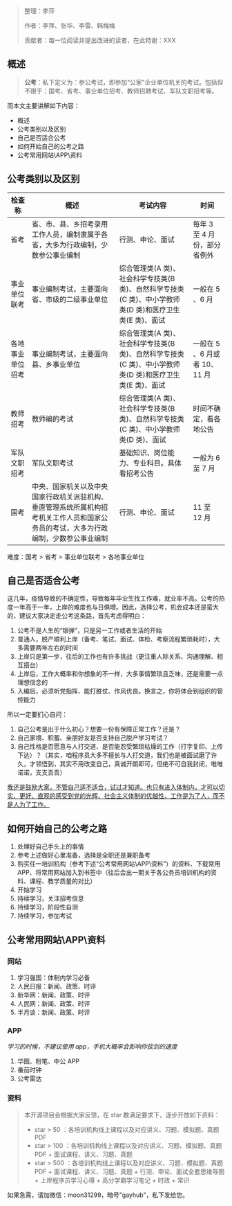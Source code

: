 > 整理：李萍
>
> 作者：李萍、张华、李雷、韩梅梅
>
> 贡献者：每一位阅读并提出改进的读者，在此特谢：XXX
>

## 概述

> **公考**：私下定义为：参公考试，即参加“公家”企业单位机关的考试。包括但不限于：国考、省考、事业单位招考、教师招聘考试、军队文职招考等。
>

而本文主要讲解如下内容：

* 概述
* 公考类别以及区别
* 自己是否适合公考
* 如何开始自己的公考之路
* 公考常用网站\APP\资料

## 公考类别以及区别

| 检查称           | 概述                                                                                                                                 | 考试内容                                                                                                 | 时间                          |
| ------------------ | -------------------------------------------------------------------------------------------------------------------------------------- | ---------------------------------------------------------------------------------------------------------- | ------------------------------- |
| 省考             | 省、市、县、乡招考录用工作人员，编制隶属于各省，大多为行政编制，少数参公事业编制                                                     | 行测、申论、面试                                                                                         | 每年 3 至 4 月份，部分省例外  |
| 事业单位联考     | 事业编制考试，主要面向省、市级的二级事业单位                                                                                         | 综合管理类(A 类)、社会科学专技类(B 类)、自然科学专技类(C 类)、中小学教师类(D 类)和医疗卫生类(E 类)、面试 | 一般在 5 、6 月               |
| 各地事业单位招考 | 事业编制考试，主要面向县、乡事业单位                                                                                                 | 综合管理类(A 类)、社会科学专技类(B 类)、自然科学专技类(C 类)、中小学教师类(D 类)和医疗卫生类(E 类)、面试 | 一般在 5 、6 月或者 10、11 月 |
| 教师招考         | 教师编的考试                                                                                                                         | 综合管理类(A 类)、社会科学专技类(B 类)、自然科学专技类(C 类)、中小学教师类(D 类)、面试                   | 时间不确定，看各地公告        |
| 军队文职招考     | 军队文职考试                                                                                                                         | 基础知识、岗位能力、专业科目。具体看招考公告<br />                                                           | 一般为 6 至 7 月              |
| 国考             | 中央、国家机关以及中央国家行政机关派驻机构、垂直管理系统所属机构招考机关工作人员和国家公务员的考试，大多为行政编制，少数参公事业编制 | 行测、申论、面试                                                                                         | 11 至 12 月                   |

难度：国考 > 省考 > 事业单位联考 > 各地事业单位

## 自己是否适合公考

这几年，疫情导致的不确定性，导致每年毕业生找工作难，就业率不高。公考的热度一年高于一年，上岸的难度也与日俱增。因此，选择公考，机会成本还是蛮大的，建议大家决定走公考这条路，首先考虑得明白：

1. 公考不是人生的“银弹”，只是另一工作或者生活的开始
2. 普通人，脱产顺利上岸（备考、笔试、面试、体检、考察流程繁琐耗时），大多需要两年左右的时间
3. 上岸只是第一步，往后的工作也有许多挑战（更注重人际关系、沟通理解、相互搭台）
4. 上岸后，工作大概率和你想象的不一样，大多事情繁琐且乏味，还是需要一点理想信念的
5. 入编后，必须听党指挥、能打胜仗、作风优良。换言之，你将体会到组织的管控能力

所以一定要扪心自问：

1. 自己公考是出于什么初心？想要一份有保障正常工作？还是？
2. 自己家境、积蓄、亲朋好友是否支持自己脱产学习考试？
3. 自己性格是否愿意与人打交道、是否能忍受繁琐枯燥的工作（打字复印、上传下达）？（其实，咱程序员大多不擅长与人打交道，我们也是被面试磨了许久，才领悟到，其实不用改变自己，真诚开朗即可，但绝不可自我封闭，唯唯诺诺，支支吾吾）

<u>我还是鼓励大家，不管自己适不适合，试过才知道。也只有进入体制内，才可以切实、更好、直观的感受到党的光辉、社会主义体制的优越性、工作是为了人，而不是人为了工作。</u>

## 如何开始自己的公考之路

1. 处理好自己手头上的事情
2. 参考上述做好心里准备，选择是全职还是兼职备考
3. 购买任一培训机构（参考下述“公考常用网站\APP\资料”）的资料、下载常用 APP、将常用网站加入到书签中（往后会出一期关于各公务员培训机构的资料、课程、教学质量的对比）
4. 开始学习
5. 持续学习，关注招考信息
6. 持续学习，阶段性自测
7. 持续学习，参加考试

## 公考常用网站\APP\资料

### 网站

1. 学习强国：体制内学习必备
2. 人民日报：新闻、政策、时评
3. 新华网：新闻、政策、时评
4. 人民网：新闻、政策、时评
5. 半月谈：新闻、政策、时评

### APP

*学习的时候，不建议使用 app，手机大概率会影响你拔剑的速度*

1. 华图、粉笔、中公 APP
2. 番茄时钟
3. 公考雷达

### 资料

> 本开源项目会根据大家反馈，在 star 数满足要求下，逐步开放如下资料：
>
> * star > 50 ：各培训机构线上课程以及对应讲义、习题、模拟题、真题 PDF
> * star > 100 ：各培训机构线上课程以及对应讲义、习题、模拟题、真题 PDF + 面试课程、讲义、习题、真题
> * star > 500 ：各培训机构线上课程以及对应讲义、习题、模拟题、真题 PDF + 面试课程、讲义、习题、真题 + 行测、申论、面试全套思维导图 + 上岸程序员学习心得 + 高分学霸学习笔记 + 时政 + 常识
>

如果急需，请加微信：moon31299，暗号"gayhub"，私下发给您。